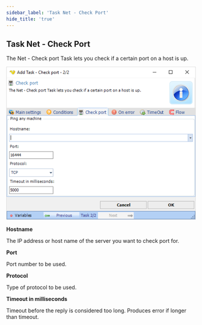 ```yaml
---
sidebar_label: 'Task Net - Check Port'
hide_title: 'true'
---
```


## Task Net - Check Port

The Net - Check port Task lets you check if a certain port on a host is up.

![](../../../../../static/img/tasknetcheckport.png)

**Hostname**

The IP address or host name of the server you want to check port for.
 
**Port**

Port number to be used.
 
**Protocol**

Type of protocol to be used.
 
**Timeout in milliseconds**

Timeout before the reply is considered too long. Produces error if longer than timeout.